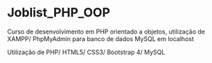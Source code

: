 # Joblist_PHP_OOP
Curso de desenvolvimento em PHP orientado a objetos, utilização de XAMPP/ PhpMyAdmin para banco de dados MySQL em localhost

Utilização de PHP/ HTML5/ CSS3/ Bootstrap 4/ MySQL

